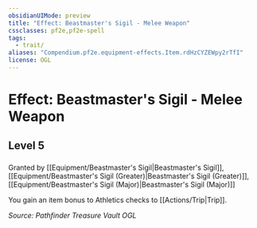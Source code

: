 ```yaml
---
obsidianUIMode: preview
title: "Effect: Beastmaster's Sigil - Melee Weapon"
cssclasses: pf2e,pf2e-spell
tags:
  - trait/
aliases: "Compendium.pf2e.equipment-effects.Item.rdHzCYZEWpy2rTfI"
license: OGL
---
```

# Effect: Beastmaster's Sigil - Melee Weapon
## Level 5
### 






Granted by [[Equipment/Beastmaster's Sigil|Beastmaster's Sigil]], [[Equipment/Beastmaster's Sigil (Greater)|Beastmaster's Sigil (Greater)]], [[Equipment/Beastmaster's Sigil (Major)|Beastmaster's Sigil (Major)]]

You gain an item bonus to Athletics checks to [[Actions/Trip|Trip]].

*Source: Pathfinder Treasure Vault*
*OGL*